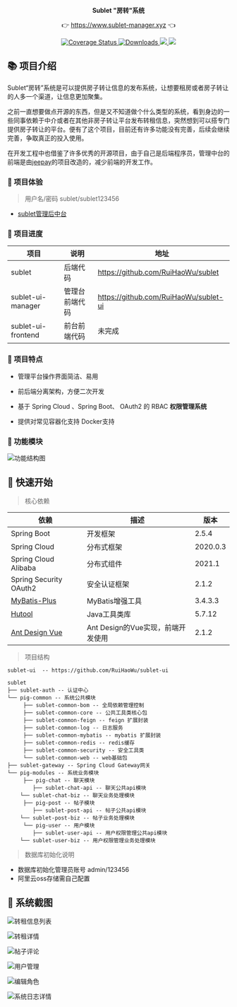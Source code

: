 <p align="center">
	<strong>Sublet "房转"系统</strong>
</p>
<p align="center">
	👉 <a href="http://120.24.202.100">https://www.sublet-manager.xyz</a> 👈
</p>


<p align="center">
    <a target="_blank" href="https://spring.io/projects/spring-cloud">
<img src="https://img.shields.io/badge/Spring%20Cloud-2020.0.3-yellow.svg" alt="Coverage Status">
	</a>
	<a target="_blank" href="https://spring.io/projects/spring-boot">
 <img src="https://img.shields.io/badge/Spring%20Boot-2.5.4-blue.svg" alt="Downloads">
	</a>
    <a target="_blank" href="https://www.oracle.com/java/technologies/javase/javase-jdk8-downloads.html">
		<img src="https://img.shields.io/badge/JDK-8+-green.svg" />
	</a>
	<a target="_blank" href="http://www.gnu.org/licenses/lgpl.html">
		<img src="https://img.shields.io/badge/license-LGPL--3.0-blue" />
	</a>
</p>

## 📚 项目介绍

Sublet“房转”系统是可以提供房子转让信息的发布系统，让想要租房或者房子转让的人多一个渠道，让信息更加聚集。

之前一直想要做点开源的东西，但是又不知道做个什么类型的系统，看到身边的一些同事依赖于中介或者在其他非房子转让平台发布转租信息，突然想到可以搭专门提供房子转让的平台。便有了这个项目，目前还有许多功能没有完善，后续会继续完善，争取真正的投入使用。

在开发工程中也借鉴了许多优秀的开源项目，由于自己是后端程序员，管理中台的前端是由[jeepay](https://github.com/jeequan/jeepay-ui)的项目改造的，减少前端的开发工作。

### 🍟 项目体验

> 用户名/密码  sublet/sublet123456

- [sublet管理后中台](https://www.sublet-manager.xyz)

### **🥪 项目进度**

| 项目               | 说明           | 地址                                  |
| ------------------ | -------------- | ------------------------------------- |
| sublet             | 后端代码       | https://github.com/RuiHaoWu/sublet    |
| sublet-ui-manager  | 管理台前端代码 | https://github.com/RuiHaoWu/sublet-ui |
| sublet-ui-frontend | 前台前端代码   | 未完成                                |

### 🍎 项目特点

- 管理平台操作界面简洁、易用
- 前后端分离架构，方便二次开发

- 基于 Spring Cloud  、Spring Boot、 OAuth2 的 RBAC **权限管理系统**
- 提供对常见容器化支持 Docker支持

###  🍿 功能模块

![功能结构图](http://xmcnhol.oss-cn-shenzhen.aliyuncs.com/2021-12-28/ce93113c85f14a7389f4487600770160.png)

## 🥞 快速开始

> 核心依赖

| 依赖                                                         | 描述                              | 版本     |
| ------------------------------------------------------------ | --------------------------------- | -------- |
| Spring Boot                                                  | 开发框架                          | 2.5.4    |
| Spring Cloud                                                 | 分布式框架                        | 2020.0.3 |
| Spring Cloud Alibaba                                         | 分布式组件                        | 2021.1   |
| Spring Security OAuth2                                       | 安全认证框架                      | 2.1.2    |
| [MyBatis-Plus](https://gitee.com/link?target=https%3A%2F%2Fmp.baomidou.com%2F) | MyBatis增强工具                   | 3.4.3.3  |
| [Hutool](https://gitee.com/link?target=https%3A%2F%2Fwww.hutool.cn%2F) | Java工具类库                      | 5.7.12   |
| [Ant Design Vue](https://gitee.com/link?target=https%3A%2F%2Fwww.antdv.com%2Fdocs%2Fvue%2Fintroduce-cn%2F) | Ant Design的Vue实现，前端开发使用 | 2.1.2    |

> 项目结构

```
sublet-ui  -- https://github.com/RuiHaoWu/sublet-ui

sublet
├── sublet-auth -- 认证中心
└── pig-common -- 系统公共模块
     ├── sublet-common-bom -- 全局依赖管理控制
     ├── sublet-common-core -- 公共工具类核心包
     ├── sublet-common-feign -- feign 扩展封装
     ├── sublet-common-log -- 日志服务
     ├── sublet-common-mybatis -- mybatis 扩展封装
     ├── sublet-common-redis -- redis缓存
     ├── sublet-common-security -- 安全工具类
     └── sublet-common-web -- web基础包
├── sublet-gateway -- Spring Cloud Gateway网关
└── pig-modules -- 系统业务模块
     ├── pig-chat -- 聊天模块
     	├── sublet-chat-api -- 聊天公共api模块
	└── sublet-chat-biz -- 聊天业务处理模块
     ├── pig-post -- 帖子模块
     	├── sublet-post-api -- 帖子公共api模块
	└── sublet-post-biz -- 帖子业务处理模块
     └── pig-user -- 用户模块
     	├── sublet-user-api -- 用户权限管理公共api模块
	└── sublet-user-biz -- 用户权限管理业务处理模块
```

> 数据库初始化说明

- 数据库初始化管理员账号 admin/123456
- 阿里云oss存储需自己配置

## 🍯 系统截图

![转租信息列表](http://xmcnhol.oss-cn-shenzhen.aliyuncs.com/2021-12-28/26b4b8e12552450fbc61606b7034a532.png)

![转租详情](http://xmcnhol.oss-cn-shenzhen.aliyuncs.com/2021-12-28/1ae5189a43cf401dbd113b29cb17819b.png)

![帖子评论](http://xmcnhol.oss-cn-shenzhen.aliyuncs.com/2021-12-28/705da3f2fb474880992a18fd2b6e7765.png)

![用户管理](http://xmcnhol.oss-cn-shenzhen.aliyuncs.com/2021-12-28/085bb5be6cd74446b36b663ddea042aa.png)

![编辑角色](http://xmcnhol.oss-cn-shenzhen.aliyuncs.com/2021-12-28/62f4492bdefb449c8c0546d19c57c0cd.png)

![系统日志详情](http://xmcnhol.oss-cn-shenzhen.aliyuncs.com/2021-12-28/a76ac71f74cf4f529b699534d8f2a157.png)

